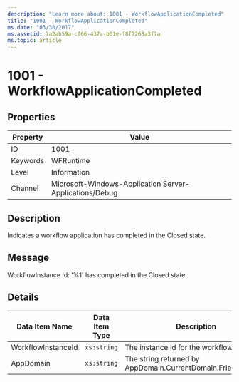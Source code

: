 ```yaml
---
description: "Learn more about: 1001 - WorkflowApplicationCompleted"
title: "1001 - WorkflowApplicationCompleted"
ms.date: "03/30/2017"
ms.assetid: 7a2ab59a-cf66-437a-b01e-f8f7268a3f7a
ms.topic: article
---
```

# 1001 - WorkflowApplicationCompleted

## Properties  
  
|Property|Value|
|-|-|  
|ID|1001|  
|Keywords|WFRuntime|  
|Level|Information|  
|Channel|Microsoft-Windows-Application Server-Applications/Debug|  
  
## Description  

 Indicates a workflow application has completed in the Closed state.  
  
## Message  

 WorkflowInstance Id: '%1' has completed in the Closed state.  
  
## Details  
  
|Data Item Name|Data Item Type|Description|  
|--------------------|--------------------|-----------------|  
|WorkflowInstanceId|`xs:string`|The instance id for the workflow|  
|AppDomain|`xs:string`|The string returned by AppDomain.CurrentDomain.FriendlyName.|
